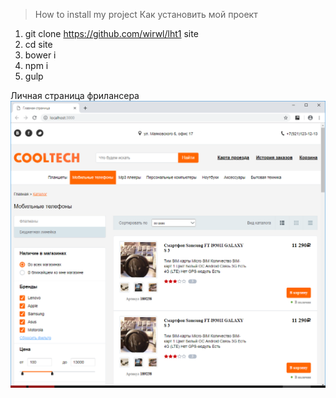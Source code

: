 > How to install my project
> Как установить мой проект
1. git clone https://github.com/wirwl/lht1 site
2. cd site
3. bower i
4. npm i
5. gulp

Личная страница фрилансера
![](https://github.com/wirwl/lht2/blob/master/lht2.png)
